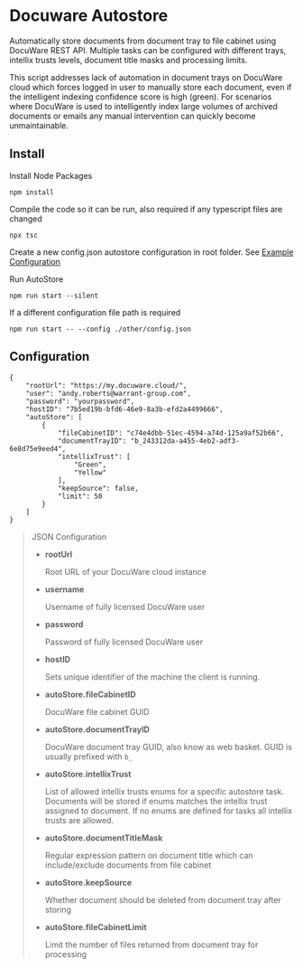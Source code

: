 # Docuware Autostore

Automatically store documents from document tray to file cabinet using DocuWare REST API. Multiple tasks can be configured with different trays, intellix trusts levels, document title masks and processing limits.

This script addresses lack of automation in document trays on DocuWare cloud which forces logged in user to manually store each document, even if the intelligent indexing confidence score is high (green). For scenarios where DocuWare is used to intelligently index large volumes of archived documents or emails any manual intervention can quickly become unmaintainable.

## Install

Install Node Packages

```
npm install
```

Compile the code so it can be run, also required if any typescript files are changed

```
npx tsc
```

Create a new config.json autostore configuration in root folder. See [Example Configuration](#configuration)

Run AutoStore

```
npm run start --silent
```

If a different configuration file path is required

```
npm run start -- --config ./other/config.json
```

## Configuration

```
{
    "rootUrl": "https://my.docuware.cloud/",
    "user": "andy.roberts@warrant-group.com",
    "password": "yourpassword",
    "hostID": "7b5ed19b-bfd6-46e9-8a3b-efd2a4499666",
    "autoStore": [
        {
            "fileCabinetID": "c74e4dbb-51ec-4594-a74d-125a9af52b66",
            "documentTrayID": "b_243312da-a455-4eb2-adf3-6e8d75e9eed4",
            "intellixTrust": [
                "Green",
                "Yellow"
            ],
            "keepSource": false,
            "limit": 50
        }
    ]
}
```

> JSON Configuration
> 
> * __rootUrl__
> 
>     Root URL of your DocuWare cloud instance
> 
> * __username__
> 
>     Username of fully licensed DocuWare user
> 
> * __password__
> 
>    Password of fully licensed DocuWare user    
> 
> * __hostID__
> 
>     Sets unique identifier of the machine the client is running.
> 
> * __autoStore.fileCabinetID__
> 
>     DocuWare file cabinet GUID
> 
> * __autoStore.documentTrayID__
> 
>     DocuWare document tray GUID, also know as web basket. GUID is usually prefixed with `b_`
> 
> * __autoStore.intellixTrust__    
> 
>    List of allowed intellix trusts enums for a specific autostore task. Documents will be stored if enums matches the intellix trust assigned to document. If no enums are defined for tasks all intellix trusts are allowed.
> 
> * __autoStore.documentTitleMask__    
> 
>     Regular expression pattern on document title which can include/exclude documents from file cabinet
> 
> * __autoStore.keepSource__    
> 
>     Whether document should be deleted from document tray after storing
> 
> * __autoStore.fileCabinetLimit__ 
> 
>     Limit the number of files returned from document tray for processing
